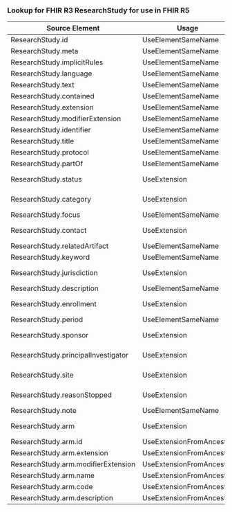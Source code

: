 ### Lookup for FHIR R3 ResearchStudy for use in FHIR R5

| Source Element | Usage | Target |
| -------------- | ----- | ------ |
| ResearchStudy.id | UseElementSameName | ResearchStudy.id |
| ResearchStudy.meta | UseElementSameName | ResearchStudy.meta |
| ResearchStudy.implicitRules | UseElementSameName | ResearchStudy.implicitRules |
| ResearchStudy.language | UseElementSameName | ResearchStudy.language |
| ResearchStudy.text | UseElementSameName | ResearchStudy.text |
| ResearchStudy.contained | UseElementSameName | ResearchStudy.contained |
| ResearchStudy.extension | UseElementSameName | ResearchStudy.extension |
| ResearchStudy.modifierExtension | UseElementSameName | ResearchStudy.modifierExtension |
| ResearchStudy.identifier | UseElementSameName | ResearchStudy.identifier |
| ResearchStudy.title | UseElementSameName | ResearchStudy.title |
| ResearchStudy.protocol | UseElementSameName | ResearchStudy.protocol |
| ResearchStudy.partOf | UseElementSameName | ResearchStudy.partOf |
| ResearchStudy.status | UseExtension | http://hl7.org/fhir/3.0/StructureDefinition/extension-ResearchStudy.status |
| ResearchStudy.category | UseExtension | http://hl7.org/fhir/3.0/StructureDefinition/extension-ResearchStudy.category |
| ResearchStudy.focus | UseElementSameName | ResearchStudy.focus |
| ResearchStudy.contact | UseExtension | http://hl7.org/fhir/3.0/StructureDefinition/extension-ResearchStudy.contact |
| ResearchStudy.relatedArtifact | UseElementSameName | ResearchStudy.relatedArtifact |
| ResearchStudy.keyword | UseElementSameName | ResearchStudy.keyword |
| ResearchStudy.jurisdiction | UseExtension | http://hl7.org/fhir/3.0/StructureDefinition/extension-ResearchStudy.jurisdiction |
| ResearchStudy.description | UseElementSameName | ResearchStudy.description |
| ResearchStudy.enrollment | UseExtension | http://hl7.org/fhir/3.0/StructureDefinition/extension-ResearchStudy.enrollment |
| ResearchStudy.period | UseElementSameName | ResearchStudy.period |
| ResearchStudy.sponsor | UseExtension | http://hl7.org/fhir/3.0/StructureDefinition/extension-ResearchStudy.sponsor |
| ResearchStudy.principalInvestigator | UseExtension | http://hl7.org/fhir/3.0/StructureDefinition/extension-ResearchStudy.principalInvestigator |
| ResearchStudy.site | UseExtension | http://hl7.org/fhir/3.0/StructureDefinition/extension-ResearchStudy.site |
| ResearchStudy.reasonStopped | UseExtension | http://hl7.org/fhir/3.0/StructureDefinition/extension-ResearchStudy.reasonStopped |
| ResearchStudy.note | UseElementSameName | ResearchStudy.note |
| ResearchStudy.arm | UseExtension | http://hl7.org/fhir/3.0/StructureDefinition/extension-ResearchStudy.arm |
| ResearchStudy.arm.id | UseExtensionFromAncestor | - |
| ResearchStudy.arm.extension | UseExtensionFromAncestor | - |
| ResearchStudy.arm.modifierExtension | UseExtensionFromAncestor | - |
| ResearchStudy.arm.name | UseExtensionFromAncestor | - |
| ResearchStudy.arm.code | UseExtensionFromAncestor | - |
| ResearchStudy.arm.description | UseExtensionFromAncestor | - |
